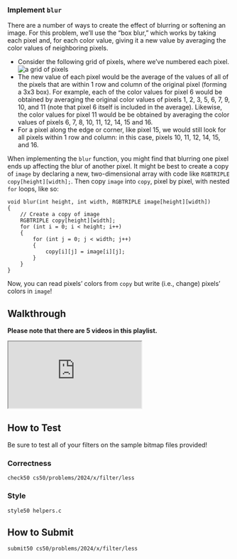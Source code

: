 ### Implement `blur`

There are a number of ways to create the effect of blurring or softening an image. For this problem, we’ll use the “box blur,” which works by taking each pixel and, for each color value, giving it a new value by averaging the color values of neighboring pixels.

- Consider the following grid of pixels, where we’ve numbered each pixel.
  ![a grid of pixels](grid.png)
- The new value of each pixel would be the average of the values of all of the pixels that are within 1 row and column of the original pixel (forming a 3x3 box). For example, each of the color values for pixel 6 would be obtained by averaging the original color values of pixels 1, 2, 3, 5, 6, 7, 9, 10, and 11 (note that pixel 6 itself is included in the average). Likewise, the color values for pixel 11 would be be obtained by averaging the color values of pixels 6, 7, 8, 10, 11, 12, 14, 15 and 16.
- For a pixel along the edge or corner, like pixel 15, we would still look for all pixels within 1 row and column: in this case, pixels 10, 11, 12, 14, 15, and 16.

When implementing the `blur` function, you might find that blurring one pixel ends up affecting the blur of another pixel. It might be best to create a copy of `image` by declaring a new, two-dimensional array with code like `RGBTRIPLE copy[height][width];`. Then copy `image` into `copy`, pixel by pixel, with nested `for` loops, like so:

    void blur(int height, int width, RGBTRIPLE image[height][width])
    {
        // Create a copy of image
        RGBTRIPLE copy[height][width];
        for (int i = 0; i < height; i++)
        {
            for (int j = 0; j < width; j++)
            {
                copy[i][j] = image[i][j];
            }
        }
    }

Now, you can read pixels’ colors from `copy` but write (i.e., change) pixels’ colors in `image`!

## Walkthrough

**Please note that there are 5 videos in this playlist.**

<div class="ratio ratio-16x9" data-video=""><iframe allow="accelerometer; autoplay; encrypted-media; gyroscope; picture-in-picture" allowfullscreen="" class="border" data-video="" src="https://www.youtube.com/embed/K0v9byp9jd0?modestbranding=0&amp;rel=0&amp;showinfo=1&amp;list=PLhQjrBD2T3837jmUt0ep7Tpmnxdv9NVut"></iframe></div>

## How to Test

Be sure to test all of your filters on the sample bitmap files provided!

### Correctness

    check50 cs50/problems/2024/x/filter/less

### Style

    style50 helpers.c

## How to Submit

    submit50 cs50/problems/2024/x/filter/less
